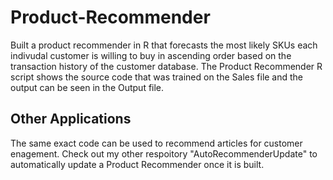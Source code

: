 # Product-Recommender
Built a product recommender in R that forecasts the most likely SKUs each indivudal customer is willing to buy in ascending order based on the transaction history of the customer database. The Product Recommender R script shows the source code that was trained on the Sales file and the output can be seen in the Output file. 
 ## Other Applications
The same exact code can be used to recommend articles for customer enagement. Check out my other respoitory "AutoRecommenderUpdate" to automatically update a Product Recommender once it is built. 
